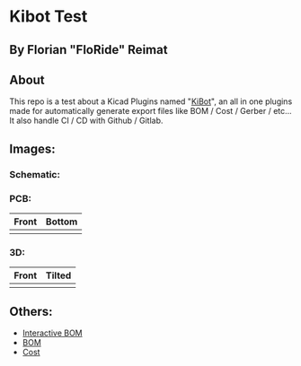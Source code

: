# Kibot Test
## By Florian "FloRide" Reimat

## About
This repo is a test about a Kicad Plugins named "[KiBot](https://github.com/INTI-CMNB/kibot)", an all in one plugins made for automatically generate export files like BOM / Cost / Gerber / etc... It also handle CI / CD with Github / Gitlab.

## Images:
### Schematic:

### PCB:
| Front | Bottom |
:------:|:-------:
|[](View/jpg/KibotTest-top.jpg)| [](View/jpg/KibotTest-bottom.jpg)|
### 3D:
| Front | Tilted |
:------:|:-------:
|[](View/3D/KibotTest-3D_top.png)| [](View/3D/KibotTest-3D_top-2.png)|

## Others:
- [Interactive BOM](Export/ibom/KibotTest-ibom.html)
- [BOM](Export/bom/KibotTest-bom.csv)
- [Cost](Export/cost/KibotTest-kicost.xlsx)
